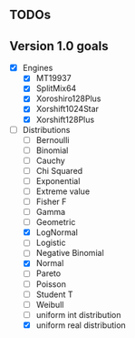 ## TODOs

## Version 1.0 goals

- [x] Engines
    - [x] MT19937
    - [x] SplitMix64
    - [x] Xoroshiro128Plus
    - [x] Xorshift1024Star
    - [x] Xorshift128Plus
- [ ] Distributions
    - [ ] Bernoulli
    - [ ] Binomial
    - [ ] Cauchy
    - [ ] Chi Squared
    - [ ] Exponential
    - [ ] Extreme value
    - [ ] Fisher F
    - [ ] Gamma
    - [ ] Geometric
    - [x] LogNormal
    - [ ] Logistic
    - [ ] Negative Binomial
    - [x] Normal
    - [ ] Pareto
    - [ ] Poisson
    - [ ] Student T
    - [ ] Weibull
    - [ ] uniform int distribution
    - [x] uniform real distribution
